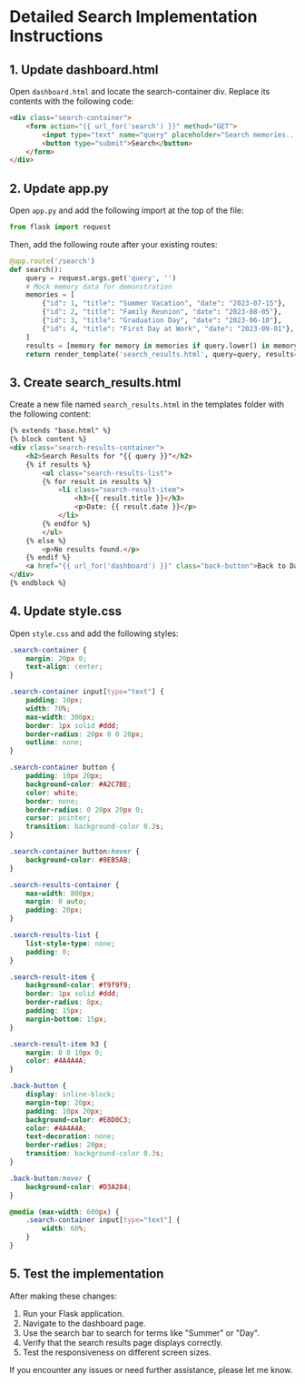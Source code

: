 # Detailed Search Implementation Instructions

## 1. Update dashboard.html

Open `dashboard.html` and locate the search-container div. Replace its contents with the following code:

```html
<div class="search-container">
    <form action="{{ url_for('search') }}" method="GET">
        <input type="text" name="query" placeholder="Search memories..." required>
        <button type="submit">Search</button>
    </form>
</div>
```

## 2. Update app.py

Open `app.py` and add the following import at the top of the file:

```python
from flask import request
```

Then, add the following route after your existing routes:

```python
@app.route('/search')
def search():
    query = request.args.get('query', '')
    # Mock memory data for demonstration
    memories = [
        {"id": 1, "title": "Summer Vacation", "date": "2023-07-15"},
        {"id": 2, "title": "Family Reunion", "date": "2023-08-05"},
        {"id": 3, "title": "Graduation Day", "date": "2023-06-10"},
        {"id": 4, "title": "First Day at Work", "date": "2023-09-01"},
    ]
    results = [memory for memory in memories if query.lower() in memory['title'].lower()]
    return render_template('search_results.html', query=query, results=results)
```

## 3. Create search_results.html

Create a new file named `search_results.html` in the templates folder with the following content:

```html
{% extends "base.html" %}
{% block content %}
<div class="search-results-container">
    <h2>Search Results for "{{ query }}"</h2>
    {% if results %}
        <ul class="search-results-list">
        {% for result in results %}
            <li class="search-result-item">
                <h3>{{ result.title }}</h3>
                <p>Date: {{ result.date }}</p>
            </li>
        {% endfor %}
        </ul>
    {% else %}
        <p>No results found.</p>
    {% endif %}
    <a href="{{ url_for('dashboard') }}" class="back-button">Back to Dashboard</a>
</div>
{% endblock %}
```

## 4. Update style.css

Open `style.css` and add the following styles:

```css
.search-container {
    margin: 20px 0;
    text-align: center;
}

.search-container input[type="text"] {
    padding: 10px;
    width: 70%;
    max-width: 300px;
    border: 1px solid #ddd;
    border-radius: 20px 0 0 20px;
    outline: none;
}

.search-container button {
    padding: 10px 20px;
    background-color: #A2C7BE;
    color: white;
    border: none;
    border-radius: 0 20px 20px 0;
    cursor: pointer;
    transition: background-color 0.3s;
}

.search-container button:hover {
    background-color: #8EB5AB;
}

.search-results-container {
    max-width: 800px;
    margin: 0 auto;
    padding: 20px;
}

.search-results-list {
    list-style-type: none;
    padding: 0;
}

.search-result-item {
    background-color: #f9f9f9;
    border: 1px solid #ddd;
    border-radius: 8px;
    padding: 15px;
    margin-bottom: 15px;
}

.search-result-item h3 {
    margin: 0 0 10px 0;
    color: #4A4A4A;
}

.back-button {
    display: inline-block;
    margin-top: 20px;
    padding: 10px 20px;
    background-color: #E8D0C3;
    color: #4A4A4A;
    text-decoration: none;
    border-radius: 20px;
    transition: background-color 0.3s;
}

.back-button:hover {
    background-color: #D3A284;
}

@media (max-width: 600px) {
    .search-container input[type="text"] {
        width: 60%;
    }
}
```

## 5. Test the implementation

After making these changes:
1. Run your Flask application.
2. Navigate to the dashboard page.
3. Use the search bar to search for terms like "Summer" or "Day".
4. Verify that the search results page displays correctly.
5. Test the responsiveness on different screen sizes.

If you encounter any issues or need further assistance, please let me know.

